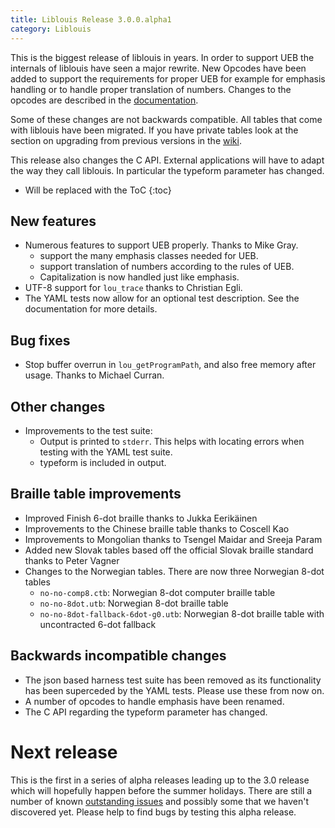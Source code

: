 ```yaml
---
title: Liblouis Release 3.0.0.alpha1
category: Liblouis
---
```


This is the biggest release of liblouis in years. In order to support UEB the internals of liblouis have seen a major rewrite. New Opcodes have been added to support the requirements for proper UEB for example for emphasis handling or to handle proper translation of numbers. Changes to the opcodes are described in the [documentation](http://liblouis.org/documentation/).

Some of these changes are not backwards compatible. All tables that come with liblouis have been migrated. If you have private tables look at the section on upgrading from previous versions in the [wiki](https://github.com/liblouis/liblouis/wiki/Emphasis-Opcodes#upgrade-from-previous-versions).

This release also changes the C API. External applications will have to adapt the way they call liblouis. In particular the typeform parameter has changed.

* Will be replaced with the ToC
{:toc}

## New features

-   Numerous features to support UEB properly. Thanks to Mike Gray.
    -   support the many emphasis classes needed for UEB.
    -   support translation of numbers according to the rules of UEB.
    -   Capitalization is now handled just like emphasis.
-   UTF-8 support for `lou_trace` thanks to Christian Egli.
-   The YAML tests now allow for an optional test description. See the documentation for more details.

## Bug fixes

-   Stop buffer overrun in `lou_getProgramPath`, and also free memory after usage. Thanks to Michael Curran.

## Other changes

-   Improvements to the test suite:
    -   Output is printed to `stderr`. This helps with locating errors when testing with the YAML test suite.
    -   typeform is included in output.

## Braille table improvements

-   Improved Finish 6-dot braille thanks to Jukka Eerikäinen
-   Improvements to the Chinese braille table thanks to Coscell Kao
-   Improvements to Mongolian thanks to Tsengel Maidar and Sreeja Param
-   Added new Slovak tables based off the official Slovak braille standard thanks to Peter Vagner
-   Changes to the Norwegian tables. There are now three Norwegian 8-dot tables
    -   `no-no-comp8.ctb`: Norwegian 8-dot computer braille table
    -   `no-no-8dot.utb`: Norwegian 8-dot braille table
    -   `no-no-8dot-fallback-6dot-g0.utb`: Norwegian 8-dot braille table with uncontracted 6-dot fallback

## Backwards incompatible changes

-   The json based harness test suite has been removed as its functionality has been superceded by the YAML tests. Please use these from now on.
-   A number of opcodes to handle emphasis have been renamed.
-   The C API regarding the typeform parameter has changed.

# Next release

This is the first in a series of alpha releases leading up to the 3.0 release which will hopefully happen before the summer holidays. There are still a number of known [outstanding issues](https://github.com/liblouis/liblouis/milestones/3.0) and possibly some that we haven't discovered yet. Please help to find bugs by testing this alpha release.

